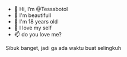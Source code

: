 - 👋 Hi, I’m @Tessabotol
- 👀 I'm beautifull
- 🌱 I'm 18 years old
- 💞️ I love my self
- 📫 do you love me?

<!---
Tessabotol/Tessabotol is a ✨ special ✨ repository because its `README.md` (this file) appears on your GitHub profile.
You can click the Preview link to take a look at your changes.
--->
Sibuk banget, jadi ga ada waktu buat selingkuh
